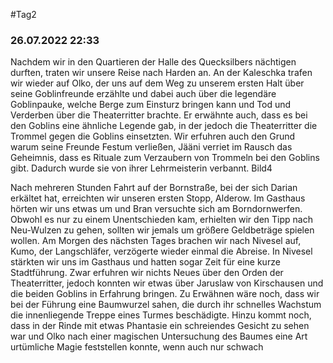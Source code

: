 #Tag2
### 26.07.2022 22:33
Nachdem wir in den Quartieren der Halle des Quecksilbers nächtigen durften, traten wir unsere Reise nach Harden an. An der Kaleschka trafen wir wieder auf Olko, der uns auf dem Weg zu unserem ersten Halt über seine Goblinfreunde erzählte und dabei auch über die legendäre Goblinpauke, welche Berge zum Einsturz bringen kann und Tod und Verderben über die Theaterritter brachte. Er erwähnte auch, dass es bei den Goblins eine ähnliche Legende gab, in der jedoch die Theaterritter die Trommel gegen die Goblins einsetzten. Wir erfuhren auch den Grund warum seine Freunde Festum verließen, Jääni verriet im Rausch das Geheimnis, dass es Rituale zum Verzaubern von Trommeln bei den Goblins gibt. Dadurch wurde sie von ihrer Lehrmeisterin verbannt.
Bild4 
 
Nach mehreren Stunden Fahrt auf der Bornstraße, bei der sich Darian erkältet hat, erreichten wir unseren ersten Stopp, Alderow. Im Gasthaus hörten wir uns etwas um und Bran versuchte sich am Borndornwerfen. Obwohl es nur zu einem Unentschieden kam, erhielten wir den Tipp nach Neu-Wulzen zu gehen, sollten wir jemals um größere Geldbeträge spielen wollen.
Am Morgen des nächsten Tages brachen wir nach Nivesel auf, Kumo, der Langschläfer, verzögerte wieder einmal die Abreise. In Nivesel stärkten wir uns im Gasthaus und hatten sogar Zeit für eine kurze Stadtführung. Zwar erfuhren wir nichts Neues über den Orden der Theaterritter, jedoch konnten wir etwas über Jaruslaw von Kirschausen und die beiden Goblins in Erfahrung bringen. Zu Erwähnen wäre noch, dass wir bei der Führung eine Baumwurzel sahen, die durch ihr schnelles Wachstum die innenliegende Treppe eines Turmes beschädigte. Hinzu kommt noch, dass in der Rinde mit etwas Phantasie ein schreiendes Gesicht zu sehen war und Olko nach einer magischen Untersuchung des Baumes eine Art urtümliche Magie feststellen konnte, wenn auch nur schwach
